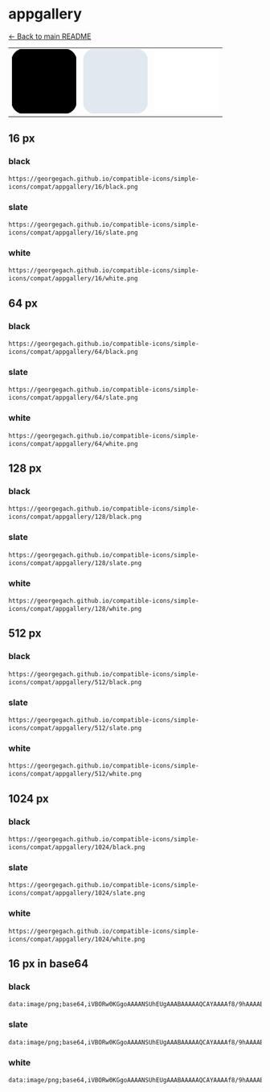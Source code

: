 # appgallery

[← Back to main README](../../README.md)

<table><tr>
  <td><img src="./128/black.png" width="128" alt="appgallery black icon" /></td>
  <td><img src="./128/slate.png" width="128" alt="appgallery slate icon" /></td>
  <td><img src="./128/white.png" width="128" alt="appgallery white icon" /></td>
</tr></table>

## 16 px

### black
```
https://georgegach.github.io/compatible-icons/simple-icons/compat/appgallery/16/black.png
```

### slate
```
https://georgegach.github.io/compatible-icons/simple-icons/compat/appgallery/16/slate.png
```

### white
```
https://georgegach.github.io/compatible-icons/simple-icons/compat/appgallery/16/white.png
```

## 64 px

### black
```
https://georgegach.github.io/compatible-icons/simple-icons/compat/appgallery/64/black.png
```

### slate
```
https://georgegach.github.io/compatible-icons/simple-icons/compat/appgallery/64/slate.png
```

### white
```
https://georgegach.github.io/compatible-icons/simple-icons/compat/appgallery/64/white.png
```

## 128 px

### black
```
https://georgegach.github.io/compatible-icons/simple-icons/compat/appgallery/128/black.png
```

### slate
```
https://georgegach.github.io/compatible-icons/simple-icons/compat/appgallery/128/slate.png
```

### white
```
https://georgegach.github.io/compatible-icons/simple-icons/compat/appgallery/128/white.png
```

## 512 px

### black
```
https://georgegach.github.io/compatible-icons/simple-icons/compat/appgallery/512/black.png
```

### slate
```
https://georgegach.github.io/compatible-icons/simple-icons/compat/appgallery/512/slate.png
```

### white
```
https://georgegach.github.io/compatible-icons/simple-icons/compat/appgallery/512/white.png
```

## 1024 px

### black
```
https://georgegach.github.io/compatible-icons/simple-icons/compat/appgallery/1024/black.png
```

### slate
```
https://georgegach.github.io/compatible-icons/simple-icons/compat/appgallery/1024/slate.png
```

### white
```
https://georgegach.github.io/compatible-icons/simple-icons/compat/appgallery/1024/white.png
```

## 16 px in base64

### black
```
data:image/png;base64,iVBORw0KGgoAAAANSUhEUgAAABAAAAAQCAYAAAAf8/9hAAAABmJLR0QA/wD/AP+gvaeTAAAA00lEQVQ4jaXTTU7DQAwF4C8TEH9iW7a9/zUI14ANFeyQKCrQdAKLOGqUJmqVWrJmbL9njz0yPOAJK3wg429Cc2BWqLAQ5CnCMa0Slg7l60TfMuF2JLBF3bPr8A3lroi+0iDwgwbfYd8E5nqAy2mELIBXUXUb9yEZykI7jNkyVn1Wgjf7Kf/iPc7udTV2PV4dnIMX1OG71/Zd9ApdYB120xG6GeS4NwGuUYbmQZEtLgNXTn3jqZITPmeSYZ2wOSPBJuHljATPtCtZ4dXxdd7Zr/MjFv9Hy1KJwBNHhgAAAABJRU5ErkJggg==
```

### slate
```
data:image/png;base64,iVBORw0KGgoAAAANSUhEUgAAABAAAAAQCAYAAAAf8/9hAAAABmJLR0QA/wD/AP+gvaeTAAABKUlEQVQ4jZ2TTU4CQRSEv3oMGcHgEuOOc3gMvKenkGvAwqi4kgAhYQamXPSAyQyoUItO+r2q91Od1vRzfd91+WwYIfUxd0BwGhViib0BZgXZWK/zr4nR4xnBH/AkDKNmWLD+V0wahaV+q64pLMrjXSptihYPbjOlnZuJvkyJWSKQ3TP01SJqEJwwTOIGyJELcAHkdaxZoZO1g0d0QA+/5OFU90sRALY/wAeXt4Y5aAuYdJTA7kemMmmaE0ilIQQDcA4IIEQAmWGViK4OkizpNEzkqgKFIRPegTqIvZNoF6hnvLHUFRoeClRAJ3EU9VPldXMwtdFK+6BMPo68D4vl5dbVtVWtQuljXAWZTaCYXT2BmUbhGIMnEm+IBcmTcz33FgvwO9JLqezpG8IWfCYg8MxdAAAAAElFTkSuQmCC
```

### white
```
data:image/png;base64,iVBORw0KGgoAAAANSUhEUgAAABAAAAAQCAYAAAAf8/9hAAAABmJLR0QA/wD/AP+gvaeTAAAA3klEQVQ4jZ2TTQ6CMBCFvxaNf9Glbj2Hx9B7eguugUtdq0GllnHRIZIKiryE0BneY/46RkRWwB5YA1NgAViaUQJnIAcOwNaISApsWgS/kFqNHOPa0be2hLRjFICr2U59MWZGRDyfNd8J9d7UnihnHPG8bRCjxJFGLfQciwESIyLS8KEz2sb19w+OvLv8AE76rrJzwLOmc6r5yMCpb06o29QCDYCL2mUlqHrglVwq2QGJPj4KUgBD5SVtY+wKbwl3uy8ulrAYfZFbwlb1RWZEZMl7nWd8X2dPmEQOZMDuBT+JSU14Im8yAAAAAElFTkSuQmCC
```

